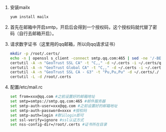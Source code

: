 1. 安装mailx
   
   ```bash
   yum install mailx
   ```
2. 首先在邮箱中开启smtp，开启后会得到一个授权码，这个授权码就代替了密码（自行去邮箱开启）。
3. 请求数字证书（这里用的qq邮箱，所以向qq请求证书）
   
   ```bash
   mkdir -p /root/.certs/
   echo -n | openssl s_client -connect smtp.qq.com:465 | sed -ne '/-BEGIN CERTIFICATE-/,/-END CERTIFICATE-/p' > ~/.certs/qq.crt
   certutil -A -n "GeoTrust SSL CA" -t "C,," -d ~/.certs -i ~/.certs/qq.crt
   certutil -A -n "GeoTrust Global CA" -t "C,," -d ~/.certs -i ~/.certs/qq.crt
   certutil -A -n "GeoTrust SSL CA - G3" -t "Pu,Pu,Pu" -d ~/.certs/./ -i qq.crt
   certutil -L -d /root/.certs
   ```
4. 配置/etc/mail.rc
   
   ```bash
   set from=xxx@qq.com #之前设置好的邮箱地址
   set smtp=smtps://smtp.qq.com:465 #邮件服务器
   set smtp-auth-user=xxx@qq.com #之前设置好的邮箱地址
   set smtp-auth-password=xxxx #授权码
   set smtp-auth=login #默认login即可
   set ssl-verify=ignore #ssl认证方式
   set nss-config-dir=/root/.certs #证书所在目录
   ```
